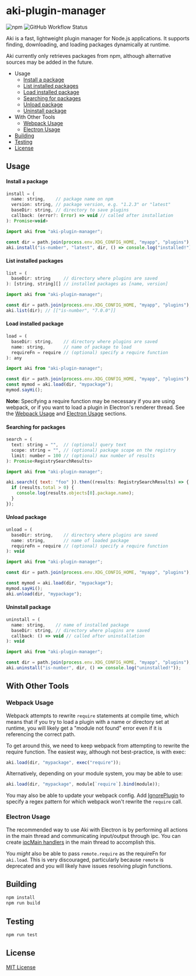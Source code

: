 # aki-plugin-manager

![npm](https://img.shields.io/npm/v/aki-plugin-manager?style=flat-square)
![GitHub Workflow Status](https://img.shields.io/github/workflow/status/xgi/aki-plugin-manager/CI?style=flat-square)

Aki is a fast, lightweight plugin manager for Node.js applications. It
supports finding, downloading, and loading packages dynamically at runtime.

Aki currently only retrieves packages from npm, although alternative
sources may be added in the future.

- Usage
  - [Install a package](#install-a-package)
  - [List installed packages](#list-installed-packages)
  - [Load installed package](#load-installed-package)
  - [Searching for packages](#searching-for-packages)
  - [Unload package](#unload-package)
  - [Uninstall package](#uninstall-package)
- With Other Tools
  - [Webpack Usage](#webpack-usage)
  - [Electron Usage](#electron-usage)
- [Building](#building)
- [Testing](#testing)
- [License](#license)

## Usage

#### Install a package

```js
install = (
  name: string,    // package name on npm
  version: string, // package version, e.g. "1.2.3" or "latest"
  baseDir: string, // directory to save plugins
  callback: (error?: Error) => void // called after installation
): Promise<void>
```

```js
import aki from "aki-plugin-manager";

const dir = path.join(process.env.XDG_CONFIG_HOME, "myapp", "plugins");
aki.install("is-number", "latest", dir, () => console.log("installed!"));
```

#### List installed packages

```js
list = (
  baseDir: string     // directory where plugins are saved
): [string, string][] // installed packages as [name, version]
```

```js
import aki from "aki-plugin-manager";

const dir = path.join(process.env.XDG_CONFIG_HOME, "myapp", "plugins");
aki.list(dir); // [["is-number", "7.0.0"]]
```

#### Load installed package

```js
load = (
  baseDir: string,    // directory where plugins are saved
  name: string,       // name of package to load
  requireFn = require // (optional) specify a require function
): any
```

```js
import aki from "aki-plugin-manager";

const dir = path.join(process.env.XDG_CONFIG_HOME, "myapp", "plugins");
const mymod = aki.load(dir, "mypackage");
mymod.sayHi();
```

**Note:** Specifying a require function may be necessary if you are using
webpack, or if you want to load a plugin in Electron's renderer thread.
See the [Webpack Usage](#Webpack-Usage) and
[Electron Usage](#Electron-Usage) sections.

#### Searching for packages

```js
search = (
  text: string = "",  // (optional) query text
  scope: string = "", // (optional) package scope on the registry
  limit: number = 100 // (optional) max number of results
): Promise<RegistrySearchResults>
```

```js
import aki from "aki-plugin-manager";

aki.search({ text: "foo" }).then((results: RegistrySearchResults) => {
  if (results.total > 0) {
    console.log(results.objects[0].package.name);
  }
});
```

#### Unload package

```js
unload = (
  baseDir: string,    // directory where plugins are saved
  name: string,       // name of loaded package
  requireFn = require // (optional) specify a require function
): void
```

```js
import aki from "aki-plugin-manager";

const dir = path.join(process.env.XDG_CONFIG_HOME, "myapp", "plugins");

const mymod = aki.load(dir, "mypackage");
mymod.sayHi();
aki.unload(dir, "mypackage");
```

#### Uninstall package

```js
uninstall = (
  name: string,    // name of installed package
  baseDir: string, // directory where plugins are saved
  callback: () => void // called after uninstallation
): void
```

```js
import aki from "aki-plugin-manager";

const dir = path.join(process.env.XDG_CONFIG_HOME, "myapp", "plugins");
aki.uninstall("is-number", dir, () => console.log("uninstalled!"));
```

## With Other Tools

### Webpack Usage

Webpack attempts to rewrite `require` statements at compile time, which means
that if you try to load a plugin with a name or directory set at runtime,
you will likely get a "module not found" error even if it is referencing
the correct path.

To get around this, we need to keep webpack from attempting to rewrite
the require function. The easiest way, although not best-practice,
is with exec:

```js
aki.load(dir, "mypackage", exec("require"));
```

Alternatively, depending on your module system, you may be able to use:

```js
aki.load(dir, "mypackage", module[`require`].bind(module));
```

You may also be able to update your webpack config. Add
[IgnorePlugin](https://webpack.js.org/plugins/ignore-plugin/) to specify a
regex pattern for which webpack won't rewrite the `require` call.

### Electron Usage

The recommended way to use Aki with Electron is by performing all
actions in the main thread and communicating input/output through ipc.
You can create
[ipcMain handlers](https://www.electronjs.org/docs/api/ipc-main)
in the main thread to accomplish this.

You _might_ also be able to pass `remote.require` as the requireFn for
`aki.load`. This is very discouraged, particularly because `remote` is
deprecated and you will likely have issues resolving plugin functions.

## Building

```bash
npm install
npm run build
```

## Testing

```bash
npm run test
```

## License

[MIT License](https://github.com/xgi/aki-plugin-manager/blob/master/LICENSE)

